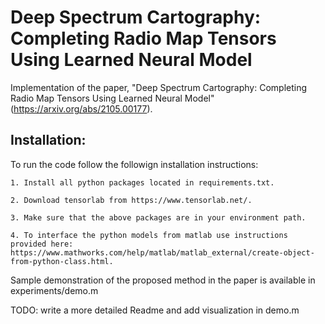 # Deep Spectrum Cartography: Completing Radio Map Tensors Using Learned Neural Model

Implementation of the paper, "Deep Spectrum Cartography: Completing Radio Map Tensors Using Learned Neural Model" (https://arxiv.org/abs/2105.00177).

## Installation:
To run the code follow the followign installation instructions:

    1. Install all python packages located in requirements.txt.

    2. Download tensorlab from https://www.tensorlab.net/.

    3. Make sure that the above packages are in your environment path.

    4. To interface the python models from matlab use instructions provided here: https://www.mathworks.com/help/matlab/matlab_external/create-object-from-python-class.html.

Sample demonstration of the proposed method in the paper is available in experiments/demo.m

TODO: write a more detailed Readme and add visualization in demo.m